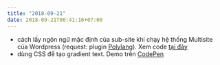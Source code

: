 ```yaml
---
title: "2018-09-21"
date: 2018-09-21T00:41:16+07:00
---
```


* cách lấy ngôn ngữ mặc định của sub-site khi chạy hệ thống Multisite của Wordpress (request: plugin [Polylang](https://vi.wordpress.org/plugins/polylang/)). Xem code [tại đây](https://gist.github.com/zzfortezz/77500ee9ea73ac21c48d6539453b755e)
* dùng CSS để tạo gradient text. Demo trên [CodePen](https://codepen.io/tatthien/pen/yxwVmq)
